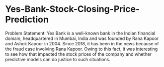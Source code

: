 # Yes-Bank-Stock-Closing-Price-Prediction
Problem Statement:
Yes Bank is a well-known bank in the Indian financial domain, headquartered in Mumbai, India and was founded by Rana Kapoor and Ashok Kapoor in 2004. Since 2018, it has been in the news because of the fraud case involving Rana Kapoor. Owing to this fact, it was interesting to see how that impacted the stock prices of the company and whether predictive models can do justice to such situations.

